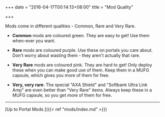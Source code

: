 +++
date = "2016-04-17T00:14:13+08:00"
title = "Mod Quality"

+++

Mods come in different qualities - Common, Rare and Very Rare.

* **Common** mods are coloured green. They are easy to get! Use them when-ever you want.

* **Rare** mods are coloured purple. Use these on portals you care about. Don't worry about wasting them - they aren't actually that rare.

* **Very Rare** mods are coloured pink. They are hard to get! Only deploy these when you can make good use of them. Keep them in a MUFG capsule, which gives you more of them for free.

* **Very, very rare**: The special "AXA Shield" and "Softbank Ultra Link Amp" are even better than "Very Rare" items. Always keep these in a MUFG capsule, so you get more of them for free.

----

[Up to Portal Mods.]({{< ref "mods/index.md" >}})